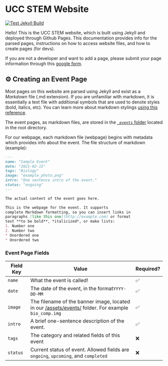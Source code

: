 # UCC STEM Website

[![Test Jekyll Build](https://img.shields.io/badge/Jekyll%20Build-Success-brightgreen)](uccstem.github.io)

Hello! This is the UCC STEM website, which is built using Jekyll and deployed through Github Pages. This documentation provides info for the parsed pages, instructions on how to access website files, and how to create pages (for devs).

If you are not a developer and want to add a page, please submit your page information through this [google form](https://forms.gle/7kernHQu4GEGt1SS8). 

## ⚙️ Creating an Event Page

Most pages on this website are parsed using Jekyll and exist as a *Markdown* file (.md extension). If you are unfamiliar with markdown, it is essentially a text file with additional symbols that are used to denote styles (bold, italics, etc). You can learn more about markdown stylings [using this reference](https://github.com/adam-p/markdown-here/wiki/Markdown-Cheatsheet).

The event pages, as markdown files, are stored in the [`_events` folder](https://github.com/uccstem/uccstem.github.io/tree/master/_events) located in the root directory.

For our webpage, each markdown file (webpage) begins with metadata which provides info about the event. The file structure of markdown (example):
```md
---
name: "Sample Event"
date: "2021-02-15"
tags: "Biology"
image: "example_photo.png"
intro: "One sentence intro of the event."
status: "ongoing"
---

The actual content of the event goes here.

This is the webpage for the event. It supports
complete Markdown formatting, so you can insert links in
paragraphs [like this one](http://example.com) or format
text **to be bold**, *italicized*, or make lists:
1. Number one
2. Number two
* Unordered one
* Unordered two

```

### Event Page Fields

| Field Key | Value | Required? |
|-|-|-|
| `name` | What the event is called! | ✅ |
| `date` | The date of the event, in the format`YYYY-DD-MM` | ✅ |
| `image` | The filename of the banner image, located in our [/assets/events/](https://github.com/uccstem/uccstem.github.io/tree/master/assets/events) folder. For example `bio_comp.img` | ✅ |
| `intro` | A brief one-sentence description of the event. | ✅ |
| `tags` | The category and related fields of this event | ❌ |
| `status` | Current status of event. Allowed fields are `ongoing`, `upcoming`, and `completed` | ❌ |

